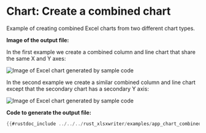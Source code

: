 # Chart: Create a combined chart

Example of creating combined Excel charts from two different chart types.

**Image of the output file:**

In the first example we create a combined column and line chart that share the
same X and Y axes:

![Image of Excel chart generated by sample code](../../images/app_chart_combined1.png)

In the second example we create a similar combined column and line chart except
that the secondary chart has a secondary Y axis:

![Image of Excel chart generated by sample code](../../images/app_chart_combined2.png)


**Code to generate the output file:**

```rust
{{#rustdoc_include ../../../rust_xlsxwriter/examples/app_chart_combined.rs:7:}}
```
